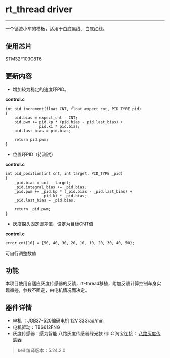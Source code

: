 # rt_thread driver
---

一个循迹小车的模板，适用于白底黑线、白底红线。

## 使用芯片
STM32F103C8T6

## 更新内容
* 增加较为稳定的速度环PID。

__control.c__
```
int pid_increment(float CNT, float expect_cnt, PID_TYPE pid)
{
    pid.bias = expect_cnt - CNT;
    pid.pwm += pid.kp * (pid.bias - pid.last_bias) +
               pid.ki * pid.bias;
    pid.last_bias = pid.bias;

    return pid.pwm;
}
```
* 位置环PID（待测试）
  
__control.c__
```
int pid_position(int cnt, int target, PID_TYPE _pid)
{
    _pid.bias = cnt - target;
    _pid.integral_bias += _pid.bias;
    _pid.pwm += _pid.kp * (_pid.bias - _pid.last_bias) +
                _pid.ki * _pid.bias;
    _pid.last_bias = _pid.bias;
    
    return _pid.pwm;
}
```
* 灰度探头固定误差值，设定为目标CNT值

__control.c__
```
error_cnt[10] = {50, 40, 30, 20, 10, 10, 20, 30, 40, 50};
```
可自行调整数值

## 功能
本项目使用自适应灰度传感器的反馈，rt-thread移植，附加反馈计算控制车身实现循迹，参数不固定，由电机情况而决定。

## 器件详情
* 电机 ：JGB37-520编码电机 12V 333rad/min
* 电机驱动：TB6612FNG
* 灰度传感器：感为智能 八路灰度传感器绿光款 带IIC 淘宝连接： [八路灰度传感器](https://item.taobao.com/item.htm?spm=a21n57.1.0.0.1103523crdpRAx&id=700000730878&ns=1&abbucket=0#detail)

>keil 编译版本：5.24.2.0
